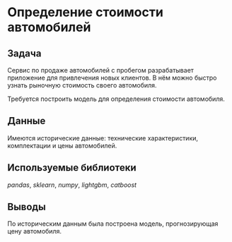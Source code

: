 # Определение стоимости автомобилей

## Задача
Сервис по продаже автомобилей с пробегом разрабатывает приложение для привлечения новых клиентов. В нём можно быстро узнать рыночную стоимость своего автомобиля.

Требуется построить модель для определения стоимости автомобиля.

## Данные
Имеются исторические данные: технические характеристики, комплектации и цены автомобилей.

## Используемые библиотеки
*pandas*, *sklearn*, *numpy*, *lightgbm*, *catboost*

## Выводы
По историческим данным была построена модель, прогнозирующая цену автомобиля.
